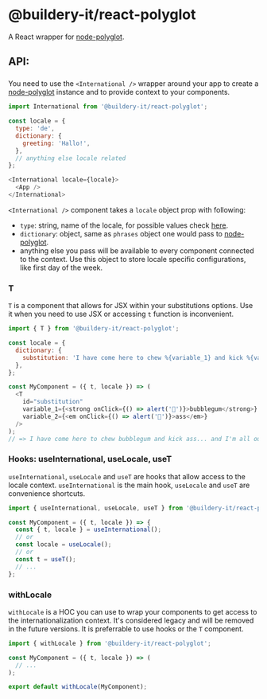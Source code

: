 @buildery-it/react-polyglot
=============

A React wrapper for [node-polyglot](https://airbnb.io/polyglot.js/).

## API:

### <International />

You need to use the `<International />` wrapper around your app to create a [node-polyglot](https://airbnb.io/polyglot.js/) instance and to provide context to your components.
```javascript
import International from '@buildery-it/react-polyglot';

const locale = {
  type: 'de',
  dictionary: {
    greeting: 'Hallo!',
  },
  // anything else locale related
};

<International locale={locale}>
  <App />
</International>
```
`<International />` component takes a `locale` object prop with following:
  - `type`: string, name of the locale, for possible values check [here](https://github.com/airbnb/polyglot.js/blob/master/index.js#L96).
  - `dictionary`: object, same as `phrases` object one would pass to [node-polyglot](https://github.com/airbnb/polyglot.js#translation).
  - anything else you pass will be available to every component connected to the context. Use this object to store locale specific configurations, like first day of the week.

### T

`T` is a component that allows for JSX within your substitutions options. Use it when you need to use JSX or accessing `t` function is inconvenient.

```javascript
import { T } from '@buildery-it/react-polyglot';

const locale = {
  dictionary: {
    substitution: 'I have come here to chew %{variable_1} and kick %{variable_2}... and I\'m all out of %{variable_1}.',
  },
};

const MyComponent = ({ t, locale }) => (
  <T
    id="substitution"
    variable_1={<strong onClick={() => alert('🍬')}>bubblegum</strong>}
    variable_2={<em onClick={() => alert('🍑')}>ass</em>}
  />
);
// => I have come here to chew bubblegum and kick ass... and I'm all out of bubblegum.
```

### Hooks: useInternational, useLocale, useT

`useInternational`, `useLocale` and `useT` are hooks that allow access to the locale context. `useInternational` is the main hook, `useLocale` and `useT` are convenience shortcuts.

```javascript
import { useInternational, useLocale, useT } from '@buildery-it/react-polyglot';

const MyComponent = ({ t, locale }) => {
  const { t, locale } = useInternational();
  // or
  const locale = useLocale();
  // or
  const t = useT();
  // ...
};

```

### withLocale

`withLocale` is a HOC you can use to wrap your components to get access to the internationalization context. It's considered legacy and will be removed in the future versions. It is preferrable to use hooks or the `T` component.

```javascript
import { withLocale } from '@buildery-it/react-polyglot';

const MyComponent = ({ t, locale }) => (
  // ...
);

export default withLocale(MyComponent);
```


